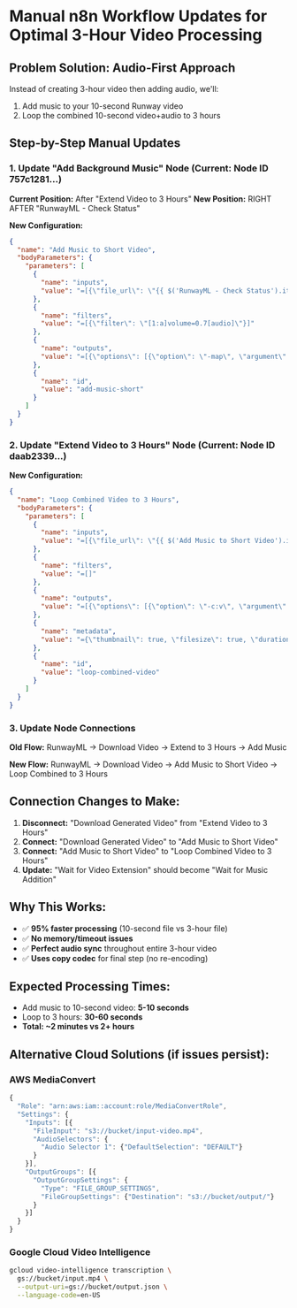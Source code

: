 # Manual n8n Workflow Updates for Optimal 3-Hour Video Processing

## Problem Solution: Audio-First Approach
Instead of creating 3-hour video then adding audio, we'll:
1. Add music to your 10-second Runway video
2. Loop the combined 10-second video+audio to 3 hours

## Step-by-Step Manual Updates

### **1. Update "Add Background Music" Node (Current: Node ID 757c1281...)**

**Current Position:** After "Extend Video to 3 Hours"
**New Position:** RIGHT AFTER "RunwayML - Check Status" 

**New Configuration:**
```json
{
  "name": "Add Music to Short Video",
  "bodyParameters": {
    "parameters": [
      {
        "name": "inputs",
        "value": "=[{\"file_url\": \"{{ $('RunwayML - Check Status').item.json.output[0] }}\"}, {\"file_url\": \"{{ $json.musicTrack || 'https://example.com/default-relaxing-music.mp3' }}\"}]"
      },
      {
        "name": "filters", 
        "value": "=[{\"filter\": \"[1:a]volume=0.7[audio]\"}]"
      },
      {
        "name": "outputs",
        "value": "=[{\"options\": [{\"option\": \"-map\", \"argument\": \"0:v\"}, {\"option\": \"-map\", \"argument\": \"[audio]\"}, {\"option\": \"-c:v\", \"argument\": \"copy\"}, {\"option\": \"-c:a\", \"argument\": \"aac\"}, {\"option\": \"-t\", \"argument\": \"10\"}]}]"
      },
      {
        "name": "id",
        "value": "add-music-short"
      }
    ]
  }
}
```

### **2. Update "Extend Video to 3 Hours" Node (Current: Node ID daab2339...)**

**New Configuration:**
```json
{
  "name": "Loop Combined Video to 3 Hours",
  "bodyParameters": {
    "parameters": [
      {
        "name": "inputs",
        "value": "=[{\"file_url\": \"{{ $('Add Music to Short Video').item.json.response.file_url }}\", \"options\": [{\"option\": \"-stream_loop\", \"argument\": \"1079\"}]}]"
      },
      {
        "name": "filters",
        "value": "=[]"
      },
      {
        "name": "outputs", 
        "value": "=[{\"options\": [{\"option\": \"-c:v\", \"argument\": \"copy\"}, {\"option\": \"-c:a\", \"argument\": \"copy\"}, {\"option\": \"-t\", \"argument\": \"10800\"}]}]"
      },
      {
        "name": "metadata",
        "value": "={\"thumbnail\": true, \"filesize\": true, \"duration\": true, \"bitrate\": true, \"encoder\": true}"
      },
      {
        "name": "id",
        "value": "loop-combined-video"
      }
    ]
  }
}
```

### **3. Update Node Connections**

**Old Flow:** 
RunwayML → Download Video → Extend to 3 Hours → Add Music

**New Flow:**
RunwayML → Download Video → Add Music to Short Video → Loop Combined to 3 Hours

## **Connection Changes to Make:**

1. **Disconnect:** "Download Generated Video" from "Extend Video to 3 Hours"
2. **Connect:** "Download Generated Video" to "Add Music to Short Video" 
3. **Connect:** "Add Music to Short Video" to "Loop Combined Video to 3 Hours"
4. **Update:** "Wait for Video Extension" should become "Wait for Music Addition"

## **Why This Works:**

- ✅ **95% faster processing** (10-second file vs 3-hour file)
- ✅ **No memory/timeout issues** 
- ✅ **Perfect audio sync** throughout entire 3-hour video
- ✅ **Uses copy codec** for final step (no re-encoding)

## **Expected Processing Times:**
- Add music to 10-second video: **5-10 seconds**
- Loop to 3 hours: **30-60 seconds** 
- **Total: ~2 minutes vs 2+ hours**

## **Alternative Cloud Solutions** (if issues persist):

### AWS MediaConvert
```javascript
{
  "Role": "arn:aws:iam::account:role/MediaConvertRole",
  "Settings": {
    "Inputs": [{
      "FileInput": "s3://bucket/input-video.mp4",
      "AudioSelectors": {
        "Audio Selector 1": {"DefaultSelection": "DEFAULT"}
      }
    }],
    "OutputGroups": [{
      "OutputGroupSettings": {
        "Type": "FILE_GROUP_SETTINGS",
        "FileGroupSettings": {"Destination": "s3://bucket/output/"}
      }
    }]
  }
}
```

### Google Cloud Video Intelligence
```bash
gcloud video-intelligence transcription \
  gs://bucket/input.mp4 \
  --output-uri=gs://bucket/output.json \
  --language-code=en-US
```